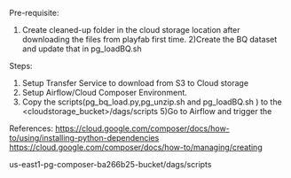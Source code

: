 Pre-requisite:
1) Create cleaned-up folder in the cloud storage location after downloading the files from playfab first time.
2)Create the BQ dataset and update that in pg_loadBQ.sh

Steps:
1) Setup Transfer Service to download from S3 to Cloud storage
2) Setup Airflow/Cloud Composer Environment.
3) Copy the scripts(pg_bq_load.py,pg_unzip.sh and pg_loadBQ.sh ) to the <cloudstorage_bucket>/dags/scripts
5)Go to Airflow and trigger the


References:
https://cloud.google.com/composer/docs/how-to/using/installing-python-dependencies
https://cloud.google.com/composer/docs/how-to/managing/creating

us-east1-pg-composer-ba266b25-bucket/dags/scripts
